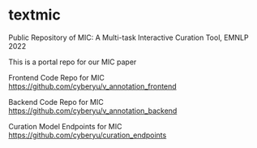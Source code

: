 # textmic
Public Repository of MIC: A Multi-task Interactive Curation Tool, EMNLP 2022


This is a portal repo for our MIC paper

Frontend Code Repo for MIC https://github.com/cyberyu/v_annotation_frontend

Backend Code Repo for MIC https://github.com/cyberyu/v_annotation_backend

Curation Model Endpoints for MIC https://github.com/cyberyu/curation_endpoints
